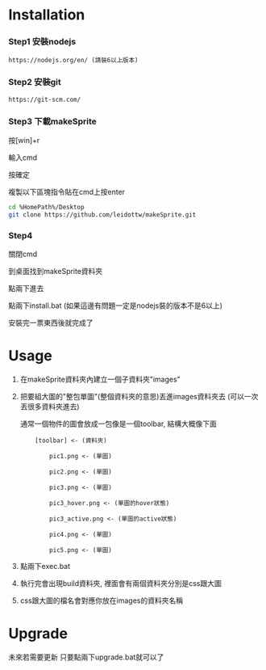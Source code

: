 # Installation

### Step1 安裝nodejs
```
https://nodejs.org/en/ (請裝6以上版本)
```

### Step2 安裝git

```
https://git-scm.com/
```

### Step3 下載makeSprite

按[win]+r

輸入cmd

按確定

複製以下區塊指令貼在cmd上按enter
```bash
cd %HomePath%/Desktop
git clone https://github.com/leidottw/makeSprite.git
```

### Step4

關閉cmd

到桌面找到makeSprite資料夾

點兩下進去

點兩下install.bat (如果這邊有問題一定是nodejs裝的版本不是6以上)

安裝完一票東西後就完成了

# Usage

1. 在makeSprite資料夾內建立一個子資料夾"images"

2. 把要組大圖的"整包單圖"(整個資料夾的意思)丟進images資料夾去 (可以一次丟很多資料夾進去)

    通常一個物件的圖會放成一包像是一個toolbar, 結構大概像下面

    ```
        [toolbar] <- (資料夾)
        
            pic1.png <- (單圖)
        
            pic2.png <- (單圖)
          
            pic3.png <- (單圖)
          
            pic3_hover.png <- (單圖的hover狀態)
          
            pic3_active.png <- (單圖的active狀態)
          
            pic4.png <- (單圖)
          
            pic5.png <- (單圖)
    ```

3. 點兩下exec.bat

4. 執行完會出現build資料夾, 裡面會有兩個資料夾分別是css跟大圖

5. css跟大圖的檔名會對應你放在images的資料夾名稱


# Upgrade

未來若需要更新
只要點兩下upgrade.bat就可以了